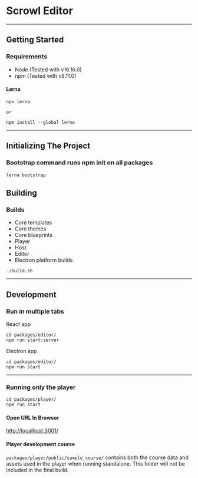 # Scrowl Editor

---

## Getting Started
### Requirements
- Node (Tested with v16.16.0)
- npm (Tested with v8.11.0)

#### Lerna

```
npx lerna

or

npm install --global lerna
```

---

## Initializing The Project
### Bootstrap command runs npm init on all packages

```
lerna bootstrap
```

## Building
### Builds
- Core templates
- Core themes
- Core blueprints
- Player
- Host
- Editor
- Electron platform builds

```
./build.sh
```

---

## Development
### Run in multiple tabs

React app
```
cd packages/editor/
npm run start:server
```

Electron app
```
cd packages/editor/
npm run start
```

---

### Running only the player
```
cd packages/player/
npm run start
```

#### Open URL In Browser
[http://localhost:3001/](http://localhost:3001/)

#### Player development course
```packages/player/public/sample_course/``` contains both the course data and assets used in the player when running standalone. This folder will not be included in the final build.

